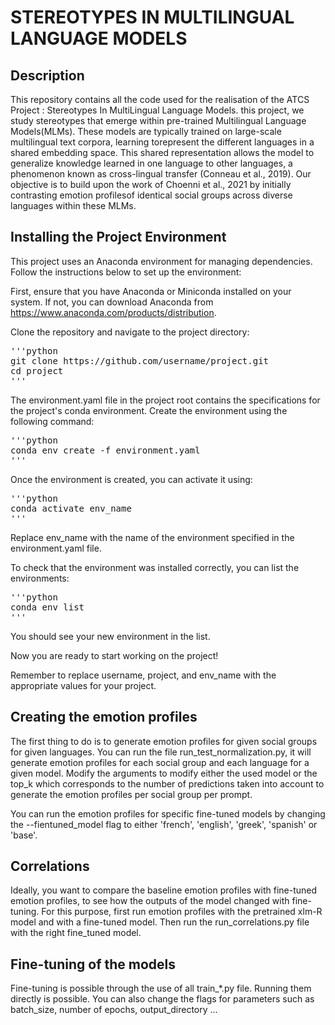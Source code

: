 # STEREOTYPES IN MULTILINGUAL LANGUAGE MODELS

## Description
This repository contains all the code used for the realisation of the ATCS Project : Stereotypes In MultiLingual Language Models.  this project, we study stereotypes that emerge within pre-trained Multilingual Language Models(MLMs). These models are typically trained on large-scale multilingual text corpora, learning torepresent the different languages in a shared embedding space. This shared representation allows the model to generalize knowledge learned in one language to other languages, a phenomenon known as cross-lingual transfer (Conneau et al., 2019). Our objective is to build upon the work of Choenni et al., 2021 by initially contrasting emotion profilesof identical social groups across diverse languages within these MLMs. 

## Installing the Project Environment


This project uses an Anaconda environment for managing dependencies. Follow the instructions below to set up the environment:

First, ensure that you have Anaconda or Miniconda installed on your system. If not, you can download Anaconda from https://www.anaconda.com/products/distribution.

Clone the repository and navigate to the project directory:

<pre>
'''python
git clone https://github.com/username/project.git
cd project
'''
</pre>

The environment.yaml file in the project root contains the specifications for the project's conda environment. Create the environment using the following command:

<pre>
'''python
conda env create -f environment.yaml
'''
</pre>

Once the environment is created, you can activate it using:
<pre>
'''python
conda activate env_name
'''
</pre>

Replace env_name with the name of the environment specified in the environment.yaml file.

To check that the environment was installed correctly, you can list the environments:
<pre>
'''python
conda env list
'''
</pre>

You should see your new environment in the list.

Now you are ready to start working on the project!

Remember to replace username, project, and env_name with the appropriate values for your project.

## Creating the emotion profiles 

The first thing to do is to generate emotion profiles for given social groups for given languages. You can run the file run_test_normalization.py, it will generate emotion profiles for each social group and each language for a given model. Modify the arguments to modify either the used model or the top_k which corresponds to the number of predictions taken into account to generate the emotion profiles per social group per prompt. 

You can run the emotion profiles for specific fine-tuned models by changing the --fientuned_model flag to either 'french', 'english', 'greek', 'spanish' or 'base'. 

## Correlations

Ideally, you want to compare the baseline emotion profiles with fine-tuned emotion profiles, to see how the outputs of the model changed with fine-tuning. For this purpose, first run emotion profiles with the pretrained xlm-R model and with a fine-tuned model. Then run the run_correlations.py file with the right fine_tuned model. 

## Fine-tuning of the models

Fine-tuning is possible through the use of all train_*.py file. Running them directly is possible. You can also change the flags for parameters such as batch_size, number of epochs, output_directory ...
